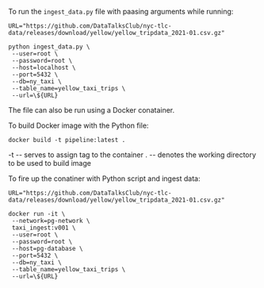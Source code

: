 To run the `ingest_data.py` file with paasing arguments while running:

```
URL="https://github.com/DataTalksClub/nyc-tlc-data/releases/download/yellow/yellow_tripdata_2021-01.csv.gz"

python ingest_data.py \
 --user=root \
 --password=root \
 --host=localhost \
 --port=5432 \
 --db=ny_taxi \
 --table_name=yellow_taxi_trips \
 --url=\${URL}
```

The file can also be run using a Docker conatainer.

To build Docker image with the Python file:

`docker build -t pipeline:latest .`

-t -- serves to assign tag to the container
. -- denotes the working directory to be used to build image

To fire up the conatiner with Python script and ingest data:

```
URL="https://github.com/DataTalksClub/nyc-tlc-data/releases/download/yellow/yellow_tripdata_2021-01.csv.gz"

docker run -it \
 --network=pg-network \
 taxi_ingest:v001 \
 --user=root \
 --password=root \
 --host=pg-database \
 --port=5432 \
 --db=ny_taxi \
 --table_name=yellow_taxi_trips \
 --url=\${URL}
```


